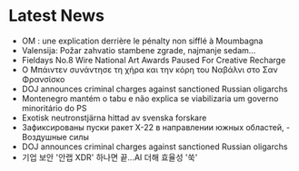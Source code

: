 # Latest News
-  OM : une explication derrière le pénalty non sifflé à Moumbagna
-  Valensija: Požar zahvatio stambene zgrade, najmanje sedam...
-  Fieldays No.8 Wire National Art Awards Paused For Creative Recharge
-  Ο Μπάιντεν συνάντησε τη χήρα και την κόρη του Ναβάλνι στο Σαν Φρανσίσκο
-  DOJ announces criminal charges against sanctioned Russian oligarchs
-  Montenegro mantém o tabu e não explica se viabilizaria um governo minoritário do PS
-  Exotisk neutronstjärna hittad av svenska forskare
-  Зафиксированы пуски ракет Х-22 в направлении южных областей, - Воздушные силы
-  DOJ announces criminal charges against sanctioned Russian oligarchs
-  기업 보안 '안랩 XDR' 하나면 끝…AI 더해 효율성 '쑥'
